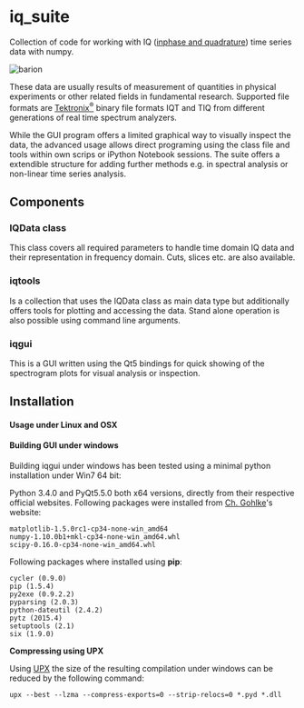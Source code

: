 iq_suite
============
Collection of code for working with IQ ([inphase and quadrature](https://en.wikipedia.org/wiki/In-phase_and_quadrature_components)) time series data with numpy. 

![barion](https://raw.githubusercontent.com/xaratustrah/iq_suite/master/screenshot.png)

These data are usually results of measurement of quantities in physical experiments or other related fields in fundamental research. Supported file formats are [Tektronix<sup>&reg;</sup>](http://www.tek.com) binary file formats IQT and TIQ from different generations of real time spectrum analyzers.

While the GUI program offers a limited graphical way to visually inspect the data, the advanced usage allows direct programing using the class file and tools within own scrips or iPython Notebook sessions. The suite offers a extendible structure for adding further methods e.g. in spectral analysis or non-linear time series analysis.

## Components

### IQData class
This class covers all required parameters to handle time domain IQ data and their representation in frequency domain. Cuts, slices etc. are also available.

### iqtools
Is a collection that uses the IQData class as main data type but additionally offers tools for plotting and accessing the data. Stand alone operation is also possible using
command line arguments.

### iqgui
This is a GUI written using the Qt5 bindings for quick showing of the spectrogram plots for visual analysis or inspection.


## Installation

#### Usage under Linux and OSX

#### Building GUI under windows

Building iqgui under windows has been tested using a minimal python installation under Win7 64 bit:

Python 3.4.0 and PyQt5.5.0 both x64 versions, directly from their respective official websites. Following packages were installed from [Ch. Gohlke](http://www.lfd.uci.edu/~gohlke/pythonlibs/)'s website: 

    matplotlib-1.5.0rc1-cp34-none-win_amd64
    numpy-1.10.0b1+mkl-cp34-none-win_amd64.whl
    scipy-0.16.0-cp34-none-win_amd64.whl

Following packages where installed using **pip**:

    cycler (0.9.0)
    pip (1.5.4)
    py2exe (0.9.2.2)
    pyparsing (2.0.3)
    python-dateutil (2.4.2)
    pytz (2015.4)
    setuptools (2.1)
    six (1.9.0)

**Compressing using UPX**

Using [UPX](http://upx.sourceforge.net/) the size of the resulting compilation under windows can be reduced by the following command:

	upx --best --lzma --compress-exports=0 --strip-relocs=0 *.pyd *.dll

